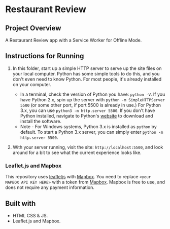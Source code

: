 # Restaurant Review

## Project Overview

A Restaurant Review app with a Service Worker for Offline Mode.

## Instructions for Running

1. In this folder, start up a simple HTTP server to serve up the site files on your local computer. Python has some simple tools to do this, and you don't even need to know Python. For most people, it's already installed on your computer.

    * In a terminal, check the version of Python you have: `python -V`. If you have Python 2.x, spin up the server with `python -m SimpleHTTPServer 5500` (or some other port, if port 5500 is already in use.) For Python 3.x, you can use `python3 -m http.server 5500`. If you don't have Python installed, navigate to Python's [website](https://www.python.org/) to download and install the software.
   * Note -  For Windows systems, Python 3.x is installed as `python` by default. To start a Python 3.x server, you can simply enter `python -m http.server 5500`.
2. With your server running, visit the site: `http://localhost:5500`, and look around for a bit to see what the current experience looks like.

### Leaflet.js and Mapbox

This repository uses [leafletjs](https://leafletjs.com/) with [Mapbox](https://www.mapbox.com/). You need to replace `<your MAPBOX API KEY HERE>` with a token from [Mapbox](https://www.mapbox.com/). Mapbox is free to use, and does not require any payment information.

## Built with

* HTML CSS & JS.
* Leaflet.js and Mapbox.